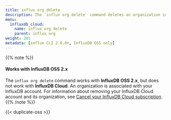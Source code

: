 ```yaml
---
title: influx org delete
description: The `influx org delete` command deletes an organization in InfluxDB.
menu:
  influxdb_cloud:
    name: influx org delete
    parent: influx org
weight: 201
metadata: [influx CLI 2.0.0+, InfluxDB OSS only]
---
```


{{% note %}}
#### Works with InfluxDB OSS 2.x
The `influx org delete` command works with **InfluxDB OSS 2.x**, but does not work with **InfluxDB Cloud**.
An organization is associated with your InfluxDB account.
For information about removing your InfluxDB Cloud account and its organization,
see [Cancel your InfluxDB Cloud subscription](/influxdb/cloud/account-management/offboarding/).
{{% /note %}}

{{< duplicate-oss >}}

